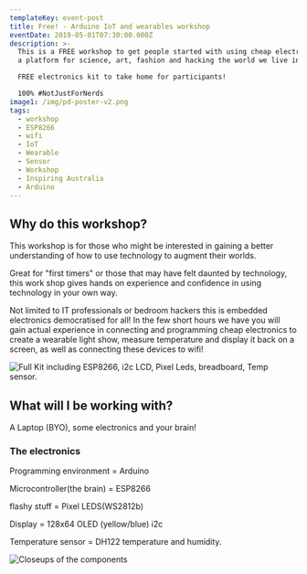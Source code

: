 ```yaml
---
templateKey: event-post
title: Free! - Arduino IoT and wearables workshop
eventDate: 2019-05-01T07:30:00.000Z
description: >-
  This is a FREE workshop to get people started with using cheap electronics as
  a platform for science, art, fashion and hacking the world we live in. 

  FREE electronics kit to take home for participants!

  100% #NotJustForNerds
image1: /img/pd-poster-v2.png
tags:
  - workshop
  - ESP8266
  - wifi
  - IoT
  - Wearable
  - Sensor
  - Workshop
  - Inspiring Australia
  - Arduino
---
```

## Why do this workshop?

This workshop is for those who might be interested in gaining a better understanding of how to use technology to augment their worlds. 

Great for "first timers" or those that may have felt daunted by technology, this work shop gives hands on experience and confidence in using technology in your own way.

Not limited to IT professionals or bedroom hackers this is embedded electronics democratised for all! In the few short hours we have you will gain actual experience in connecting and programming cheap electronics to create a wearable light show, measure temperature and display it back on a screen, as well as connecting these devices to wifi!

![Full Kit including ESP8266, i2c LCD, Pixel Leds, breadboard, Temp sensor.](/img/img_20190424_111835-en.png "Full Kit")

## What will I be working with?

A Laptop (BYO), some electronics and your brain! 

### The electronics

Programming environment = Arduino

Microcontroller(the brain) = ESP8266

flashy stuff = Pixel LEDS(WS2812b)

Display =  128x64 OLED (yellow/blue) i2c

Temperature sensor = DH122 temperature and humidity.



![Closeups of the components](/img/img_20190424_111853-en-collage.jpg "The Line -up")

